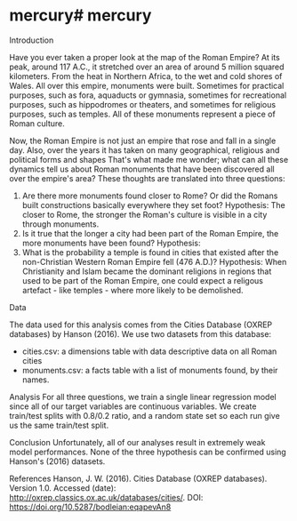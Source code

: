 # mercury# mercury
Introduction

Have you ever taken a proper look at the map of the Roman Empire? At its peak, around 117 A.C., it stretched over an area of around 5 million squared kilometers. From the heat in Northern Africa, to the wet and cold shores of Wales. All over this empire, monuments were built. Sometimes for practical purposes, such as fora, aquaducts or gymnasia, sometimes for recreational purposes, such as hippodromes or theaters, and sometimes for religious purposes, such as temples. All of these monuments represent a piece of Roman culture.

Now, the Roman Empire is not just an empire that rose and fall in a single day. Also, over the years it has taken on many geographical, religious and political forms and shapes That's what made me wonder; what can all these dynamics tell us about Roman monuments that have been discovered all over the empire's area? These thoughts are translated into three questions:

1. Are there more monuments found closer to Rome? Or did the Romans built constructions basically everywhere they set foot?
    Hypothesis: The closer to Rome, the stronger the Roman's culture is visible in a city through monuments.
2. Is it true that the longer a city had been part of the Roman Empire, the more monuments have been found?
    Hypothesis: 
3. What is the probability a temple is found in cities that existed after the non-Christian Western Roman Empire fell (476 A.D.)?
    Hypothesis: When Christianity and Islam became the dominant religions in regions that used to be part of the Roman Empire, one could expect a religous artefact - like temples - where more likely to be demolished.

Data

The data used for this analysis comes from the Cities Database (OXREP databases) by Hanson (2016).
We use two datasets from this database:
- cities.csv: a dimensions table with data descriptive data on all Roman cities
- monuments.csv: a facts table with a list of monuments found, by their names.

Analysis
For all three questions, we train a single linear regression model since all of our target variables are continuous variables.
We create train/test splits with 0.8/0.2 ratio, and a random state set so each run give us the same train/test split.

Conclusion
Unfortunately, all of our analyses result in extremely weak model performances.
None of the three hypothesis can be confirmed using Hanson's (2016) datasets.

References
Hanson, J. W. (2016). Cities Database (OXREP databases). Version 1.0. Accessed (date): <http://oxrep.classics.ox.ac.uk/databases/cities/>. DOI: <https://doi.org/10.5287/bodleian:eqapevAn8>
